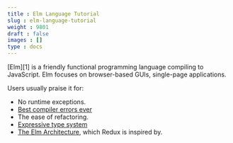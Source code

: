 ```yaml
---
title : Elm Language Tutorial
slug : elm-language-tutorial
weight : 9801
draft : false
images : []
type : docs
---
```


[Elm][1] is a friendly functional programming language compiling to JavaScript. Elm focuses on browser-based GUIs, single-page applications.

Users usually praise it for:

- No runtime exceptions.
- [Best compiler errors ever](http://elm-lang.org/blog/compiler-errors-for-humans)
- The ease of refactoring.
- [Expressive type system](http://blog.jenkster.com/2016/06/how-elm-slays-a-ui-antipattern.html)
- [The Elm Architecture](http://guide.elm-lang.org/architecture/), which Redux is inspired by.


